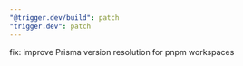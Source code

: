 ```yaml
---
"@trigger.dev/build": patch
"trigger.dev": patch
---
```


fix: improve Prisma version resolution for pnpm workspaces
